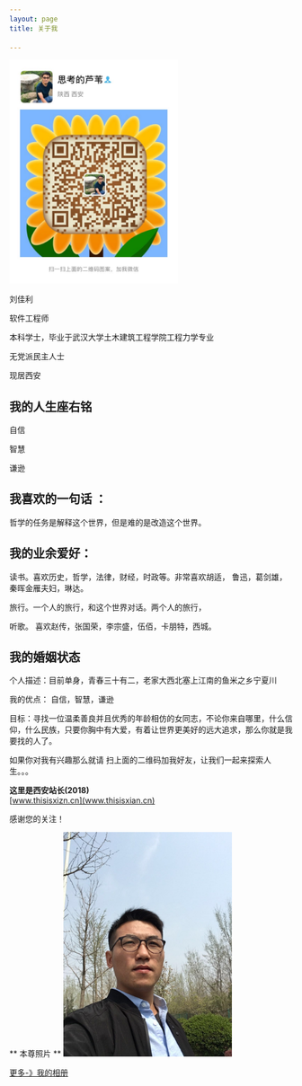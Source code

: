```yaml
---
layout: page
title: 关于我

---
```


<img class='img-gallary' src="/img/me/weixin_mingpian.JPG" />


刘佳利

软件工程师

本科学士，毕业于武汉大学土木建筑工程学院工程力学专业

无党派民主人士

现居西安

## 我的人生座右铭
 
 自信
 
 智慧
 
 谦逊
 
## 我喜欢的一句话 ：
 
 哲学的任务是解释这个世界，但是难的是改造这个世界。

## 我的业余爱好： 
读书。喜欢历史，哲学，法律，财经，时政等。非常喜欢胡适，
鲁迅，葛剑雄，秦晖金雁夫妇，琳达。

旅行。一个人的旅行，和这个世界对话。两个人的旅行，

听歌。 喜欢赵传，张国荣，李宗盛，伍佰，卡朋特，西城。

## 我的婚姻状态 
个人描述：目前单身，青春三十有二，老家大西北塞上江南的鱼米之乡宁夏川

我的优点： 自信，智慧，谦逊

目标：寻找一位温柔善良并且优秀的年龄相仿的女同志，不论你来自哪里，什么信仰，什么民族，只要你胸中有大爱，有着让世界更美好的远大追求，那么你就是我要找的人了。
 

如果你对我有兴趣那么就请
扫上面的二维码加我好友，让我们一起来探索人生。。。

**这里是西安站长(2018)**  
    [www.thisisxizn.cn](www.thisisxian.cn)

感谢您的关注！

<style type="text/css">
	.img-gallary{
		width:300px;
	}

</style>

** 本尊照片 **
<img class='img-gallary' src="/img/me/me.jpeg" />

[更多-》我的相册](/album.html)





 